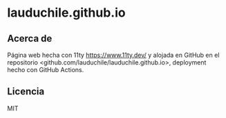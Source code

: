 # lauduchile.github.io

## Acerca de

Página web hecha con 11ty <https://www.11ty.dev/> y alojada en GitHub en el repositorio <github.com/lauduchile/lauduchile.github.io>, deployment hecho con GitHub Actions.

## Licencia

MIT
